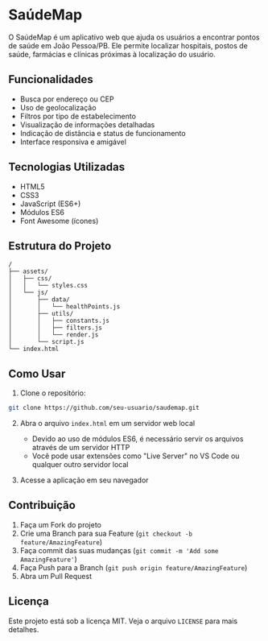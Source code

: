 # SaúdeMap

O SaúdeMap é um aplicativo web que ajuda os usuários a encontrar pontos de saúde em João Pessoa/PB. Ele permite localizar hospitais, postos de saúde, farmácias e clínicas próximas à localização do usuário.

## Funcionalidades

- Busca por endereço ou CEP
- Uso de geolocalização
- Filtros por tipo de estabelecimento
- Visualização de informações detalhadas
- Indicação de distância e status de funcionamento
- Interface responsiva e amigável

## Tecnologias Utilizadas

- HTML5
- CSS3
- JavaScript (ES6+)
- Módulos ES6
- Font Awesome (ícones)

## Estrutura do Projeto

```
/
├── assets/
│   ├── css/
│   │   └── styles.css
│   └── js/
│       ├── data/
│       │   └── healthPoints.js
│       ├── utils/
│       │   ├── constants.js
│       │   ├── filters.js
│       │   └── render.js
│       └── script.js
└── index.html
```

## Como Usar

1. Clone o repositório:
```bash
git clone https://github.com/seu-usuario/saudemap.git
```

2. Abra o arquivo `index.html` em um servidor web local
   - Devido ao uso de módulos ES6, é necessário servir os arquivos através de um servidor HTTP
   - Você pode usar extensões como "Live Server" no VS Code ou qualquer outro servidor local

3. Acesse a aplicação em seu navegador

## Contribuição

1. Faça um Fork do projeto
2. Crie uma Branch para sua Feature (`git checkout -b feature/AmazingFeature`)
3. Faça commit das suas mudanças (`git commit -m 'Add some AmazingFeature'`)
4. Faça Push para a Branch (`git push origin feature/AmazingFeature`)
5. Abra um Pull Request

## Licença

Este projeto está sob a licença MIT. Veja o arquivo `LICENSE` para mais detalhes. 